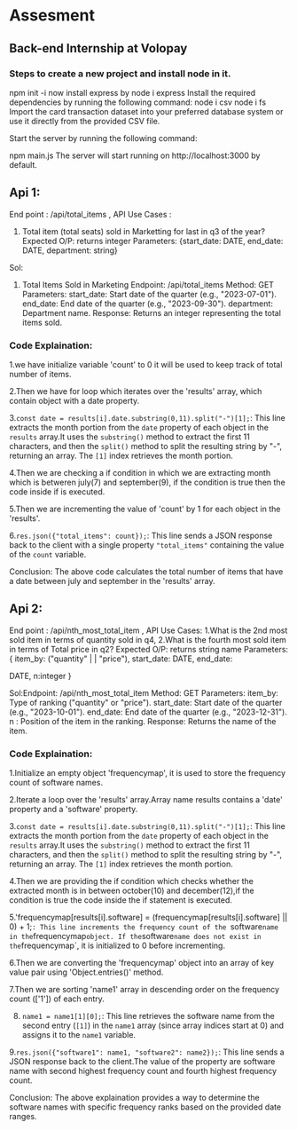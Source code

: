 # Assesment
## Back-end Internship at Volopay

### Steps to create a new project and install node in it.
npm init -i
now install express by 
node i express
Install the required dependencies by running the following command:
node i csv
node i fs
Import the card transaction dataset into your preferred database system or use it directly from the provided CSV file.

Start the server by running the following command:

npm main.js
The server will start running on http://localhost:3000 by default.




## Api 1:

End point : /api/total_items ,
API Use Cases :
1. Total item (total seats) sold in Marketting for last in q3 of the year?
Expected O/P: returns integer
Parameters: {start_date: DATE, end_date: DATE, department: string}

Sol: 
1. Total Items Sold in Marketing
Endpoint: /api/total_items
Method: GET
Parameters:
start_date: Start date of the quarter (e.g., "2023-07-01").
end_date: End date of the quarter (e.g., "2023-09-30").
department: Department name.
Response: Returns an integer representing the total items sold.

### Code Explaination:

1.we have initialize variable 'count' to 0 it will be used to keep track of total number of items.

2.Then we have for loop which iterates over the 'results' array, which contain object with a date property.

3.`const date = results[i].date.substring(0,11).split("-")[1];`: This line extracts the month portion from the `date` property of each object in the `results` array.It uses the `substring()` method to extract the first 11 characters, and then the `split()` method to split the resulting string by "-", returning an array. The `[1]` index retrieves the month portion.

4.Then we are checking a if condition in which we are extracting month which is betweren july(7) and september(9), if the condition is true then the code inside if is executed.

5.Then we are incrementing the value of 'count' by 1 for each object in the 'results'.

6.`res.json({"total_items": count});`: This line sends a JSON response back to the client with a single property `"total_items"` containing the value of the `count` variable.

Conclusion: The above code calculates the total number of items that have a date between july and september in the 'results' array.



## Api 2:

End point : /api/nth_most_total_item ,
API Use Cases:
1.What is the 2nd most sold item in terms of quantity sold in q4,
2.What is the fourth most sold item in terms of Total price in q2?
Expected O/P: returns string name
Parameters: { item_by: ("quantity" | | "price"), start_date: DATE, end_date:

DATE, n:integer }

Sol:Endpoint: /api/nth_most_total_item
Method: GET
Parameters:
item_by: Type of ranking ("quantity" or "price").
start_date: Start date of the quarter (e.g., "2023-10-01").
end_date: End date of the quarter (e.g., "2023-12-31").
n : Position of the item in the ranking.
Response: Returns the name of the item.

### Code Explaination: 

1.Initialize an empty object 'frequencymap', it is used to store the frequency count of software names.

2.Iterate a loop over the 'results' array.Array name results contains a 'date' property and a 'software' property.

3.`const date = results[i].date.substring(0,11).split("-")[1];`: This line extracts the month portion from the `date` property of each object in the `results` array.It uses the `substring()` method to extract the first 11 characters, and then the `split()` method to split the resulting string by "-", returning an array. The `[1]` index retrieves the month portion.

4.Then we are providing the if condition which checks whether the extracted month is in between october(10) and december(12),if the condition is true the code inside the if statement is executed.

5.'frequencymap[results[i].software] = (frequencymap[results[i].software] || 0) + 1;`: This line increments the frequency count of the `software` name in the `frequencymap` object. If the `software` name does not exist in the `frequencymap`, it is initialized to 0 before incrementing.

6.Then we are converting the 'frequencymap' object into an array of key value pair using 'Object.entries()' method.

7.Then we are sorting 'name1' array in descending order on the frequency count (['1']) of each entry.

8. `name1 = name1[1][0];`: This line retrieves the software name from the second entry (`[1]`) in the `name1` array (since array indices start at 0) and assigns it to the `name1` variable.

9.`res.json({"software1": name1, "software2": name2});`: This line sends a JSON response back to the client.The value of the property are software name with second highest frequency count and fourth highest frequency count.

Conclusion: The above explaination provides a way to determine the software names with specific frequency ranks based on the provided date ranges.